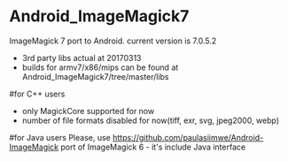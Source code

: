 # Android_ImageMagick7
ImageMagick 7 port to Android. current version is 7.0.5.2
 - 3rd party libs actual at 20170313
 - builds for armv7/x86/mips can be found at Android_ImageMagick7/tree/master/libs

#for C++ users
 - only MagickCore supported for now
 - number of file formats disabled for now(tiff, exr, svg, jpeg2000, webp)
 
#for Java users
Please, use https://github.com/paulasiimwe/Android-ImageMagick port of ImageMagick 6 - it's include Java interface
